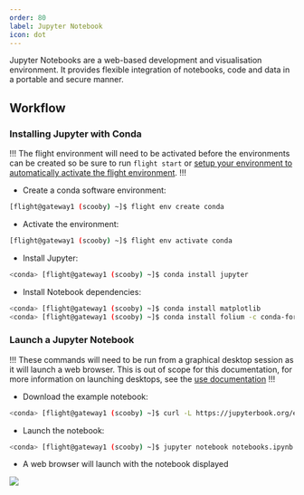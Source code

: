 ```yaml
---
order: 80
label: Jupyter Notebook
icon: dot
---
```


Jupyter Notebooks are a web-based development and visualisation environment. It provides flexible integration of notebooks, code and data in a portable and secure manner.

## Workflow


### Installing Jupyter with Conda

!!!
The flight environment will need to be activated before the environments can be created so be sure to run `flight start` or [setup your environment to automatically activate the flight environment](https://use.openflighthpc.org/en/latest/working-with-user-suite/flight-environment.html#activating-the-flight-environment).
!!!

- Create a conda software environment:

```bash
[flight@gateway1 (scooby) ~]$ flight env create conda
```
- Activate the environment:
```bash
[flight@gateway1 (scooby) ~]$ flight env activate conda
```

- Install Jupyter:

```bash
<conda> [flight@gateway1 (scooby) ~]$ conda install jupyter
```

- Install Notebook dependencies:

```bash
<conda> [flight@gateway1 (scooby) ~]$ conda install matplotlib
<conda> [flight@gateway1 (scooby) ~]$ conda install folium -c conda-forge
```

### Launch a Jupyter Notebook

!!!
These commands will need to be run from a graphical desktop session as it will launch a web browser. This is out of scope for this documentation, for more information on launching desktops, see the [use documentation](https://use.openflighthpc.org/en/latest/working-with-user-suite/flight-desktop.html#launch-a-desktop-session>)
!!!

- Download the example notebook:

```bash
<conda> [flight@gateway1 (scooby) ~]$ curl -L https://jupyterbook.org/en/stable/_downloads/12e9fb0f1c062494259ce630607cfc87/notebooks.ipynb > notebooks.ipynb
```

- Launch the notebook:

```bash
<conda> [flight@gateway1 (scooby) ~]$ jupyter notebook notebooks.ipynb
```

- A web browser will launch with the notebook displayed

![](/images/jupyter_notebook_1.png)